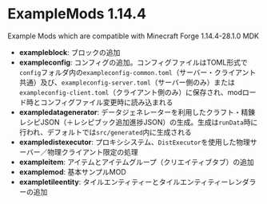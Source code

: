 # ExampleMods 1.14.4

Example Mods which are compatible with Minecraft Forge 1.14.4-28.1.0 MDK

- **exampleblock**: ブロックの追加
- **exampleconfig**: コンフィグの追加。コンフィグファイルはTOML形式で`config`フォルダ内の`exampleconfig-common.toml`（サーバー・クライアント共通）及び、`exampleconfig-server.toml`（サーバー側のみ）または`exampleconfig-client.toml`（クライアント側のみ）に保存され、modロード時とコンフィグファイル変更時に読み込まれる
- **exampledatagenerator**: データジェネレーターを利用したクラフト・精錬レシピJSON（＋レシピブック追加進捗JSON）の生成。生成は`runData`時に行われ、デフォルトでは`src/generated`内に生成される
- **exampledistexecutor**: プロキシシステム、`DistExecutor`を使用した物理サーバー／物理クライアント限定の処理
- **exampleitem**: アイテムとアイテムグループ（クリエイティブタブ）の追加
- **examplemod**: 基本サンプルMOD
- **exampletileentity**: タイルエンティティーとタイルエンティティーレンダラーの追加
